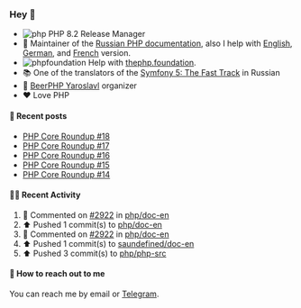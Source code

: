 ### Hey 👋

- ![php](https://user-images.githubusercontent.com/4685504/174548850-037dfd35-3b33-4154-9c50-95efd45ba66a.png) PHP 8.2 Release Manager
- 📖 Maintainer of the [Russian PHP documentation](https://github.com/php/doc-ru), also I help with [English](https://github.com/php/doc-en), [German](https://github.com/php/doc-de), and [French](https://github.com/php/doc-fr) version.
- ![phpfoundation](https://user-images.githubusercontent.com/4685504/174548733-72f62c18-f57e-47a6-8201-cb3d87e06b98.png) Help with [thephp.foundation](https://github.com/ThePHPF/thephp.foundation).
- 📚 One of the translators of
  the [Symfony 5: The Fast Track](https://symfony.com/doc/current/the-fast-track/ru/index.html)
  in Russian
- 🍻 [BeerPHP Yaroslavl](https://github.com/beerphp/yaroslavl) organizer
- ❤️ Love PHP

#### 📜 Recent posts

<!-- BLOG-POST-LIST:START -->
- [PHP Core Roundup #18](https://thephp.foundation/blog/2023/11/01/php-core-roundup-18/)
- [PHP Core Roundup #17](https://thephp.foundation/blog/2023/10/01/php-core-roundup-17/)
- [PHP Core Roundup #16](https://thephp.foundation/blog/2023/09/01/php-core-roundup-16/)
- [PHP Core Roundup #15](https://thephp.foundation/blog/2023/08/01/php-core-roundup-15/)
- [PHP Core Roundup #14](https://thephp.foundation/blog/2023/07/01/php-core-roundup-14/)
<!-- BLOG-POST-LIST:END -->

#### 👨‍💻 Recent Activity

<!--RECENT_ACTIVITY:start-->
1. 💬 Commented on [#2922](https://github.com/php/doc-en/pull/2922#discussion_r1385239621) in [php/doc-en](https://github.com/php/doc-en)<br>
2. ⬆️ Pushed 1 commit(s) to [php/doc-en](https://github.com/php/doc-en)<br>
3. 💬 Commented on [#2922](https://github.com/php/doc-en/pull/2922#discussion_r1385171573) in [php/doc-en](https://github.com/php/doc-en)<br>
4. ⬆️ Pushed 1 commit(s) to [saundefined/doc-en](https://github.com/saundefined/doc-en)<br>
5. ⬆️ Pushed 3 commit(s) to [php/php-src](https://github.com/php/php-src)<br>
<!--RECENT_ACTIVITY:end-->

#### 💌 How to reach out to me

You can reach me by email or [Telegram](https://t.me/saundefined).
